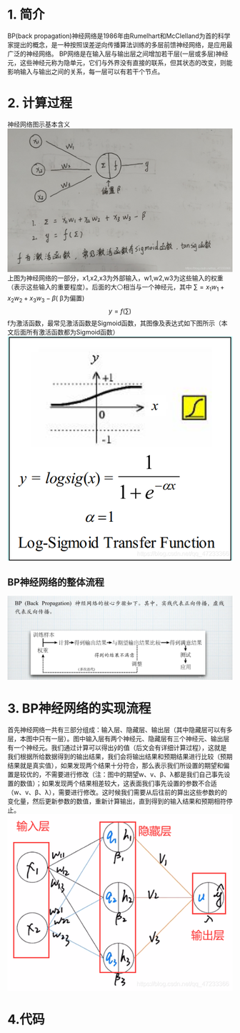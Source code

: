 
# 1. 简介

BP(back propagation)神经网络是1986年由Rumelhart和McClelland为首的科学家提出的概念，是一种按照误差逆向传播算法训练的多层前馈神经网络，是应用最广泛的神经网络。
BP网络是在输入层与输出层之间增加若干层(一层或多层)神经元，这些神经元称为隐单元，它们与外界没有直接的联系，但其状态的改变，则能影响输入与输出之间的关系，每一层可以有若干个节点。
# 2. 计算过程

神经网络图示基本含义
![Alt text](image.png)
上图为神经网络的一部分，x1,x2,x3为外部输入，w1,w2,w3为这些输入的权重（表示这些输入的重要程度）。后面的大⚪相当与一个神经元，其中
$∑ = x_{1}w_{1} + x_{2}w_{2} + x_{3}w_{3} - β$( β为偏置) 
$$y = f(∑)$$ 
f为激活函数，最常见激活函数是Sigmoid函数，其图像及表达式如下图所示（本文后面所有激活函数都为Sigmoid函数）
![Alt text](image-1.png)

## BP神经网络的整体流程
![Alt text](image-2.png)

# 3. BP神经网络的实现流程
首先神经网络一共有三部分组成：输入层、隐藏层、输出层（其中隐藏层可以有多层，本图中只有一层）。图中输入层有两个神经元、隐藏层有三个神经元、输出层有一个神经元。我们通过计算可以得出ŷ的值（后文会有详细计算过程），这就是我们根据所给数据得到的输出结果，我们会将输出结果和预期结果进行比较（预期结果就是真实值），如果发现两个结果十分符合，那么表示我们所设置的期望和偏置是较优的，不需要进行修改（注：图中的期望w、v、β、λ都是我们自己事先设置的数值）；如果发现两个结果相差较大，这表面我们事先设置的参数不合适（w、v、β、λ），需要进行修改。这时候我们需要从后往前的算出这些参数的的变化量，然后更新参数的数值，重新计算输出，直到得到的输入结果和预期相符停止。
![Alt text](image-3.png)

# 4.代码


